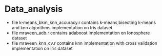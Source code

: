 # Data_analysis
* file k-means_bkm_knn_accuracy.r contains k-means,bisecting k-means and knn algorithms implementation on Iris dataset
* file mraveen_adb.r contains adaboost implementation on Ionosphere dataset
* file mraveen_knn_cv.r contains knn implementation with cross validation implementation on Iris dataset
